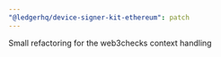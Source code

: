 ```yaml
---
"@ledgerhq/device-signer-kit-ethereum": patch
---
```


Small refactoring for the web3checks context handling
